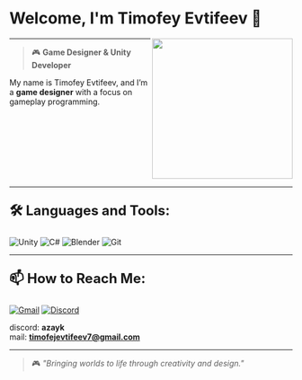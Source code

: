 <style>
  .larger-text {
    font-size: 24px; /* Сделаем шрифт больше */
  }
  
  .smaller-text {
    font-size: 14px; /* Сделаем шрифт меньше */
  }
</style>

<h1>Welcome, I'm Timofey Evtifeev 👾</h1>

<img src="https://media1.tenor.com/m/NwY5ppxLs_oAAAAd/kitten-keybo.gif" align="right" width="250"/>

---

> 🎮 **Game Designer & Unity Developer** 

<p class="smaller-text">My name is Timofey Evtifeev, and I’m a <strong>game designer</strong> with a focus on gameplay programming.</p>

<div style="clear: both;"></div>

---

<p class="larger-text"><strong>🛠 Languages and Tools:</strong></p>
<p>
    <img src="https://img.shields.io/badge/Unity-000000?style=for-the-badge&logo=unity&logoColor=white" alt="Unity" />
    <img src="https://img.shields.io/badge/C%23-239120?style=for-the-badge&logo=csharp&logoColor=white" alt="C#" />
    <img src="https://img.shields.io/badge/Blender-F5792A?style=for-the-badge&logo=blender&logoColor=white" alt="Blender" />
    <img src="https://img.shields.io/badge/Git-F05032?style=for-the-badge&logo=git&logoColor=white" alt="Git" />
</p>

---

<p class="larger-text"><strong>📫 How to Reach Me:</strong></p>
<p>
    <a href="mailto:timofejevtifeev7@gmail.com"><img src="https://img.shields.io/badge/Gmail-D14836?style=for-the-badge&logo=gmail&logoColor=white" alt="Gmail"></a>
    <a href="https://discordapp.com/users/azayk"><img src="https://img.shields.io/badge/Discord-7289DA?style=for-the-badge&logo=discord&logoColor=white" alt="Discord"></a>
</p>

discord: **azayk**  
mail: **timofejevtifeev7@gmail.com**

---

> 🎮 *"Bringing worlds to life through creativity and design."*

